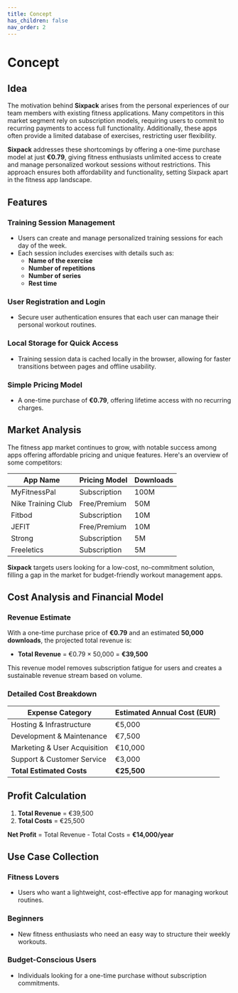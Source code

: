 ```yaml
---
title: Concept
has_children: false
nav_order: 2
---
```


# **Concept**


## Idea

The motivation behind **Sixpack** arises from the personal experiences of our team members with existing fitness applications. Many competitors in this market segment rely on subscription models, requiring users to commit to recurring payments to access full functionality. Additionally, these apps often provide a limited database of exercises, restricting user flexibility.

**Sixpack** addresses these shortcomings by offering a one-time purchase model at just **€0.79**, giving fitness enthusiasts unlimited access to create and manage personalized workout sessions without restrictions. This approach ensures both affordability and functionality, setting Sixpack apart in the fitness app landscape.


## Features

### Training Session Management
- Users can create and manage personalized training sessions for each day of the week.
- Each session includes exercises with details such as:
  - **Name of the exercise**
  - **Number of repetitions**
  - **Number of series**
  - **Rest time**

### User Registration and Login
- Secure user authentication ensures that each user can manage their personal workout routines.

### Local Storage for Quick Access
- Training session data is cached locally in the browser, allowing for faster transitions between pages and offline usability.

### Simple Pricing Model
- A one-time purchase of **€0.79**, offering lifetime access with no recurring charges.


## Market Analysis

The fitness app market continues to grow, with notable success among apps offering affordable pricing and unique features. Here's an overview of some competitors:

| **App Name**          | **Pricing Model** | **Downloads** |
|------------------------|-------------------|---------------|
| MyFitnessPal           | Subscription      | 100M          |
| Nike Training Club     | Free/Premium      | 50M           |
| Fitbod                 | Subscription      | 10M           |
| JEFIT                  | Free/Premium      | 10M           |
| Strong                 | Subscription      | 5M            |
| Freeletics             | Subscription      | 5M            |

**Sixpack** targets users looking for a low-cost, no-commitment solution, filling a gap in the market for budget-friendly workout management apps.


## Cost Analysis and Financial Model

### Revenue Estimate

With a one-time purchase price of **€0.79** and an estimated **50,000 downloads**, the projected total revenue is:

- **Total Revenue** = €0.79 × 50,000 = **€39,500**

This revenue model removes subscription fatigue for users and creates a sustainable revenue stream based on volume.

### Detailed Cost Breakdown

| **Expense Category**             | **Estimated Annual Cost (EUR)** |
|-----------------------------------|----------------------------------|
| Hosting & Infrastructure          | €5,000                          |
| Development & Maintenance         | €7,500                          |
| Marketing & User Acquisition      | €10,000                         |
| Support & Customer Service        | €3,000                          |
| **Total Estimated Costs**         | **€25,500**                     |


## Profit Calculation

1. **Total Revenue** = €39,500  
2. **Total Costs** = €25,500  

**Net Profit** = Total Revenue - Total Costs = **€14,000/year**


## Use Case Collection

### Fitness Lovers
- Users who want a lightweight, cost-effective app for managing workout routines.

### Beginners
- New fitness enthusiasts who need an easy way to structure their weekly workouts.

### Budget-Conscious Users
- Individuals looking for a one-time purchase without subscription commitments.


